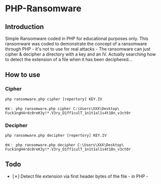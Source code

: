 # PHP-Ransomware
## Introduction
Simple Ransomware coded in PHP for educational purposes only.
This ransomware was coded to demonstrate the concept of a ransomware through PHP - it's not to use for real attacks - 
The ransomware can just cipher & decipher a directory with a key and an IV. Actually searching how to detect the extension of a file when it has been deciphered...

## How to use
### Cipher
```
php ransomware.php cipher [repertory] KEY.IV
``` 
ex : ```
php ransomware.php cipher C:\Users\XXX\Desktop\ Fuck1ngH4rdc0reK3y!*.V3ry_D1ff1culT_1n1t1al1s4t10n_v3ct0r```

### Decipher
```
php ransomware.php decipher [repertory] KEY.IV
```
ex : ```
php ransomware.php decipher C:\Users\XXX\Desktop\ Fuck1ngH4rdc0reK3y!*.V3ry_D1ff1culT_1n1t1al1s4t10n_v3ct0r```

## Todo
- [✗] Detect file extension via first header bytes of the file - in PHP -

